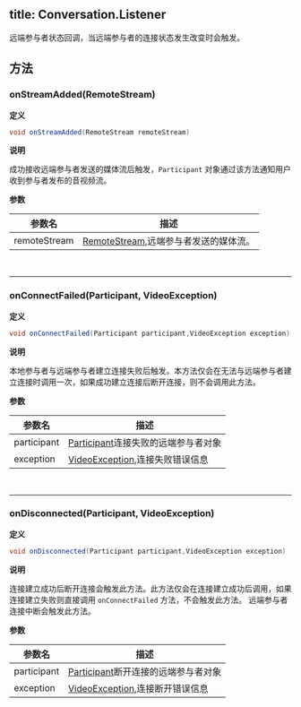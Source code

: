 title: Conversation.Listener
---

远端参与者状态回调，当远端参与者的连接状态发生改变时会触发。

## 方法

### onStreamAdded(RemoteStream)

**定义**   

```java
void onStreamAdded(RemoteStream remoteStream)
```

**说明**

成功接收远端参与者发送的媒体流后触发，`Participant` 对象通过该方法通知用户收到参与者发布的音视频流。

**参数**

| 参数名 | 描述 |
|---|---|
|remoteStream|[RemoteStream](/api/video/android/remote-stream.html),远端参与者发送的媒体流。|

</br>

---

### onConnectFailed(Participant, VideoException)

**定义**   

```java
void onConnectFailed(Participant participant,VideoException exception)
```

**说明**

本地参与者与远端参与者建立连接失败后触发。本方法仅会在无法与远端参与者建立连接时调用一次，如果成功建立连接后断开连接，则不会调用此方法。

**参数**

| 参数名 | 描述 |
|---|---|
|participant|[Participant](/api/video/android/participant.html)连接失败的远端参与者对象|
|exception|[VideoException](/api/video/android/video-exception.html),连接失败错误信息|

</br>

---

### onDisconnected(Participant, VideoException)

**定义**   

```java
void onDisconnected(Participant participant,VideoException exception)
```

**说明**

连接建立成功后断开连接会触发此方法。此方法仅会在连接建立成功后调用，如果连接建立失败则直接调用 `onConnectFailed` 方法，不会触发此方法。
远端参与者连接中断会触发此方法。

**参数**

| 参数名 | 描述 |
|---|---|
|participant|[Participant](/api/video/android/participant.html)断开连接的远端参与者对象|
|exception|[VideoException](/api/video/android/video-exception.html),连接断开错误信息|

</br>



